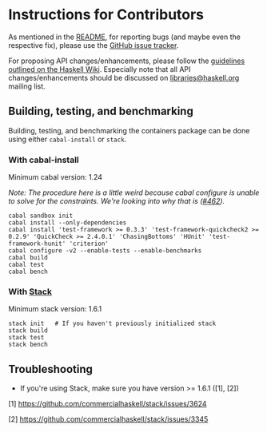 # Instructions for Contributors

As mentioned in the [README](https://github.com/haskell/containers/blob/master/README.md), for reporting bugs (and maybe even the respective fix), please use the [GitHub issue tracker](https://github.com/haskell/containers/issues).

For proposing API changes/enhancements, please follow the [guidelines outlined on the Haskell Wiki](https://wiki.haskell.org/Library_submissions#Guide_to_proposers). Especially note that all API changes/enhancements should be discussed on libraries@haskell.org mailing list.

## Building, testing, and benchmarking

Building, testing, and benchmarking the containers package can be done using either `cabal-install` or `stack`.

### With cabal-install

Minimum cabal version: 1.24

_Note: The procedure here is a little weird because cabal configure is unable to solve for the constraints. We're looking into why that is ([#462](https://github.com/haskell/containers/issues/462))._

```
cabal sandbox init
cabal install --only-dependencies
cabal install 'test-framework >= 0.3.3' 'test-framework-quickcheck2 >= 0.2.9' 'QuickCheck >= 2.4.0.1' 'ChasingBottoms' 'HUnit' 'test-framework-hunit' 'criterion'
cabal configure -v2 --enable-tests --enable-benchmarks
cabal build
cabal test
cabal bench
``` 


### With [Stack](https://docs.haskellstack.org/en/stable/README/)

Minimum stack version: 1.6.1

```
stack init   # If you haven't previously initialized stack
stack build
stack test
stack bench
```

## Troubleshooting

- If you're using Stack, make sure you have version >= 1.6.1 ([1], [2])


[1] https://github.com/commercialhaskell/stack/issues/3624

[2] https://github.com/commercialhaskell/stack/issues/3345
